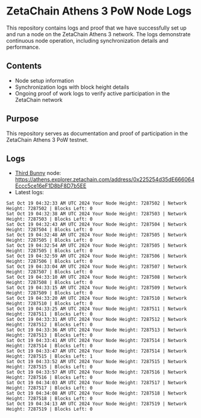 # ZetaChain Athens 3 PoW Node Logs
This repository contains logs and proof that we have successfully set up and run a node on the ZetaChain Athens 3 network. The logs demonstrate continuous node operation, including synchronization details and performance.

## Contents
- Node setup information
- Synchronization logs with block height details
- Ongoing proof of work logs to verify active participation in the ZetaChain network

## Purpose
This repository serves as documentation and proof of participation in the ZetaChain Athens 3 PoW testnet.

## Logs

- [Third Bunny](https://thirdbunny.xyz/) node: https://athens.explorer.zetachain.com/address/0x225254d35dE666064Eccc5ce16eF1D8bF8D7b5EE
- Latest logs:
```
Sat Oct 19 04:32:33 AM UTC 2024 Your Node Height: 7287502 | Network Height: 7287502 | Blocks Left: 0
Sat Oct 19 04:32:38 AM UTC 2024 Your Node Height: 7287503 | Network Height: 7287503 | Blocks Left: 0
Sat Oct 19 04:32:43 AM UTC 2024 Your Node Height: 7287504 | Network Height: 7287504 | Blocks Left: 0
Sat Oct 19 04:32:48 AM UTC 2024 Your Node Height: 7287505 | Network Height: 7287505 | Blocks Left: 0
Sat Oct 19 04:32:54 AM UTC 2024 Your Node Height: 7287505 | Network Height: 7287505 | Blocks Left: 0
Sat Oct 19 04:32:59 AM UTC 2024 Your Node Height: 7287506 | Network Height: 7287506 | Blocks Left: 0
Sat Oct 19 04:33:04 AM UTC 2024 Your Node Height: 7287507 | Network Height: 7287507 | Blocks Left: 0
Sat Oct 19 04:33:10 AM UTC 2024 Your Node Height: 7287508 | Network Height: 7287508 | Blocks Left: 0
Sat Oct 19 04:33:15 AM UTC 2024 Your Node Height: 7287509 | Network Height: 7287509 | Blocks Left: 0
Sat Oct 19 04:33:20 AM UTC 2024 Your Node Height: 7287510 | Network Height: 7287510 | Blocks Left: 0
Sat Oct 19 04:33:25 AM UTC 2024 Your Node Height: 7287511 | Network Height: 7287511 | Blocks Left: 0
Sat Oct 19 04:33:31 AM UTC 2024 Your Node Height: 7287512 | Network Height: 7287512 | Blocks Left: 0
Sat Oct 19 04:33:36 AM UTC 2024 Your Node Height: 7287513 | Network Height: 7287513 | Blocks Left: 0
Sat Oct 19 04:33:41 AM UTC 2024 Your Node Height: 7287514 | Network Height: 7287514 | Blocks Left: 0
Sat Oct 19 04:33:47 AM UTC 2024 Your Node Height: 7287514 | Network Height: 7287515 | Blocks Left: 1
Sat Oct 19 04:33:52 AM UTC 2024 Your Node Height: 7287515 | Network Height: 7287515 | Blocks Left: 0
Sat Oct 19 04:33:57 AM UTC 2024 Your Node Height: 7287516 | Network Height: 7287516 | Blocks Left: 0
Sat Oct 19 04:34:03 AM UTC 2024 Your Node Height: 7287517 | Network Height: 7287517 | Blocks Left: 0
Sat Oct 19 04:34:08 AM UTC 2024 Your Node Height: 7287518 | Network Height: 7287518 | Blocks Left: 0
Sat Oct 19 04:34:13 AM UTC 2024 Your Node Height: 7287519 | Network Height: 7287519 | Blocks Left: 0
```

